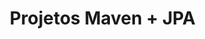 <h1><a id="user-content-project-title" class="anchor" aria-hidden="true" href="#project-title"><svg class="octicon octicon-link" viewBox="0 0 16 16" width="16" height="16" aria-hidden="true"></svg></a>
  Projetos Maven + JPA
</h1>

